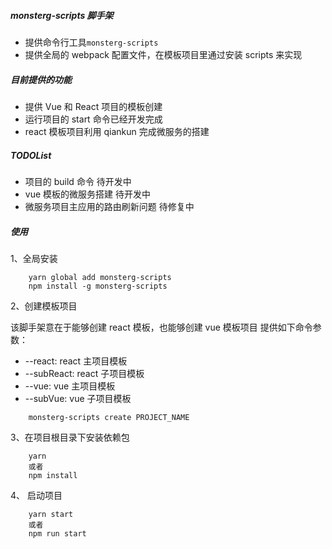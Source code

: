 ##### monsterg-scripts 脚手架

- 提供命令行工具`monsterg-scripts`<br/>
- 提供全局的 webpack 配置文件，在模板项目里通过安装 scripts 来实现

##### 目前提供的功能

- 提供 Vue 和 React 项目的模板创建
- 运行项目的 start 命令已经开发完成
- react 模板项目利用 qiankun 完成微服务的搭建

##### TODOList

- 项目的 build 命令 待开发中
- vue 模板的微服务搭建 待开发中
- 微服务项目主应用的路由刷新问题 待修复中

##### 使用

1、全局安装

```
    yarn global add monsterg-scripts
    npm install -g monsterg-scripts
```

2、创建模板项目

该脚手架意在于能够创建 react 模板，也能够创建 vue 模板项目
提供如下命令参数：

- --react: react 主项目模板
- --subReact: react 子项目模板
- --vue: vue 主项目模板
- --subVue: vue 子项目模板

```
    monsterg-scripts create PROJECT_NAME
```

3、在项目根目录下安装依赖包

```
    yarn
    或者
    npm install
```

4、 启动项目

```
    yarn start
    或者
    npm run start
```
